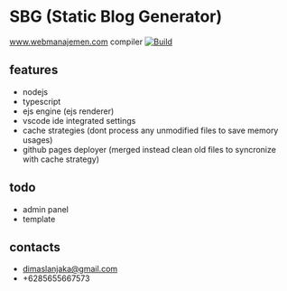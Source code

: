 # SBG (Static Blog Generator)

www.webmanajemen.com compiler [![Build](https://github.com/dimaslanjaka/dimaslanjaka.github.io/actions/workflows/page.yml/badge.svg)](https://github.com/dimaslanjaka/dimaslanjaka.github.io/actions/workflows/page.yml)

## features
- nodejs
- typescript
- ejs engine (ejs renderer)
- vscode ide integrated settings
- cache strategies (dont process any unmodified files to save memory usages)
- github pages deployer (merged instead clean old files to syncronize with cache strategy)

## todo
- admin panel
- template

## contacts
- dimaslanjaka@gmail.com
- +6285655667573